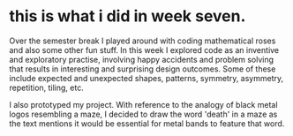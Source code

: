 # this is what i did in week seven. 
Over the semester break I played around with coding mathematical roses and also some other fun stuff. In this week I explored code as an inventive and exploratory practise, involving happy accidents and problem solving that results in interesting and surprising design outcomes. Some of these include expected and unexpected shapes, patterns, symmetry, asymmetry, repetition, tiling, etc. 

I also prototyped my project. With reference to the analogy of black metal logos resembling a maze, I decided to draw the word 'death' in a maze as the text mentions it would be essential for metal bands to feature that word. 
